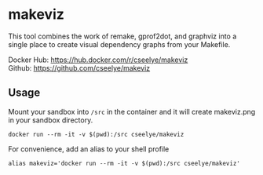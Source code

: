# makeviz
This tool combines the work of remake, gprof2dot, and graphviz into a single place to create visual dependency graphs from your Makefile.

Docker Hub: https://hub.docker.com/r/cseelye/makeviz  
Github: https://github.com/cseelye/makeviz

## Usage
Mount your sandbox into `/src` in the container and it will create makeviz.png in your sandbox directory.
```
docker run --rm -it -v $(pwd):/src cseelye/makeviz
```
For convenience, add an alias to your shell profile
```
alias makeviz='docker run --rm -it -v $(pwd):/src cseelye/makeviz'
```
